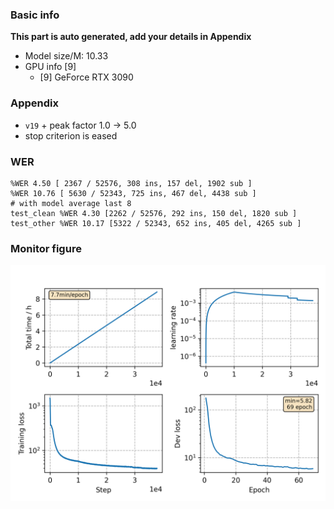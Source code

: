 ### Basic info

**This part is auto generated, add your details in Appendix**

* Model size/M: 10.33
* GPU info \[9\]
  * \[9\] GeForce RTX 3090

### Appendix

* `v19` + peak factor 1.0 -> 5.0
* stop criterion is eased

### WER
```
%WER 4.50 [ 2367 / 52576, 308 ins, 157 del, 1902 sub ]
%WER 10.76 [ 5630 / 52343, 725 ins, 467 del, 4438 sub ]
# with model average last 8
test_clean %WER 4.30 [2262 / 52576, 292 ins, 150 del, 1820 sub ]
test_other %WER 10.17 [5322 / 52343, 652 ins, 405 del, 4265 sub ]
```

### Monitor figure
![monitor](./monitor.png)
